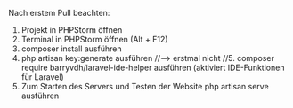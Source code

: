 Nach erstem Pull beachten:

1. Projekt in PHPStorm öffnen
2. Terminal in PHPStorm öffnen (Alt + F12)
3. composer install ausführen
4. php artisan key:generate ausführen
//--> erstmal nicht //5. composer require barryvdh/laravel-ide-helper ausführen (aktiviert IDE-Funktionen für Laravel)
6. Zum Starten des Servers und Testen der Website php artisan serve ausführen